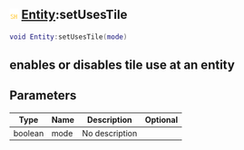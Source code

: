 ## ![shared](.gitbook/assets/shared.png) [Entity](./home/Entity):setUsesTile

```lua
void Entity:setUsesTile(mode)
```

enables or disables tile use at an entity
------
## Parameters

| Type   | Name | Description | Optional |
| ------ | ---- | ----------- | -------: |
| boolean | mode | No description |  |

